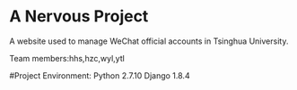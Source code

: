 # A Nervous Project

A website used to manage WeChat official accounts in Tsinghua University.

Team members:hhs,hzc,wyl,ytl

#Project Environment:
Python 2.7.10
Django 1.8.4